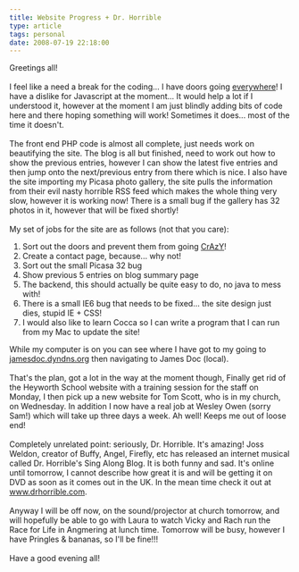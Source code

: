 ```yaml
---
title: Website Progress + Dr. Horrible
type: article
tags: personal
date: 2008-07-19 22:18:00
---
```


Greetings all!<br /><br />I feel like a need a break for the coding... I have doors going <a href="http://screencast.com/t/kHbGaFrt" target="null">everywhere</a>! I have a dislike for Javascript at the moment... It would help a lot if I understood it, however at the moment I am just blindly adding bits of code here and there hoping something will work! Sometimes it does... most of the time it doesn't.<br /><br />The front end PHP code is almost all complete, just needs work on beautifying the site. The blog is all but finished, need to work out how to show the previous entries, however I can show the latest five entries and then jump onto the next/previous entry from there which is nice. I also have the site importing my Picasa photo gallery, the site pulls the information from their evil nasty horrible RSS feed which makes the whole thing very slow, however it is working now! There is a small bug if the gallery has 32 photos in it, however that will be fixed shortly!<br /><br />My set of jobs for the site are as follows (not that you care):<br /><ol><li>Sort out the doors and prevent them from going <a href="http://screencast.com/t/kHbGaFrt" target="null">CrAzY</a>!</li><li>Create a contact page, because... why not!</li><li>Sort out the small Picasa 32 bug</li><li>Show previous 5 entries on blog summary page</li><li>The backend, this should actually be quite easy to do, no java to mess with!</li><li>There is a small IE6 bug that needs to be fixed... the site design just dies, stupid IE + CSS!</li><li>I would also like to learn Cocca so I can write a program that I can run from my Mac to update the site!<br /></li></ol>While my computer is on you can see where I have got to my going to <a href="http://jamesdoc.dyndns.org/">jamesdoc.dyndns.org</a> then navigating to James Doc (local).<br /><br />That's the plan, got a lot in the way at the moment though, Finally get rid of the Heyworth School website with a training session for the staff on Monday, I then pick up a new website for Tom Scott, who is in my church, on Wednesday. In addition I now have a real job at Wesley Owen (sorry Sam!) which will take up three days a week. Ah well! Keeps me out of loose end!<br /><br />Completely unrelated point: seriously, Dr. Horrible. It's amazing! Joss Weldon, creator of Buffy, Angel, Firefly, etc has released an internet musical called Dr. Horrible's Sing Along Blog. It is both funny and sad. It's online until tomorrow, I cannot describe how great it is and will be getting it on DVD as soon as it comes out in the UK. In the mean time check it out at <a href="http://www.drhorrible.com/;%20target=">www.drhorrible.com</a>.<br /><br />Anyway I will be off now, on the sound/projector at church tomorrow, and will hopefully be able to go with Laura to watch Vicky and Rach run the Race for Life in Angmering at lunch time. Tomorrow will be busy, however I have Pringles &amp; bananas, so I'll be fine!!!<br /><br />Have a good evening all!
